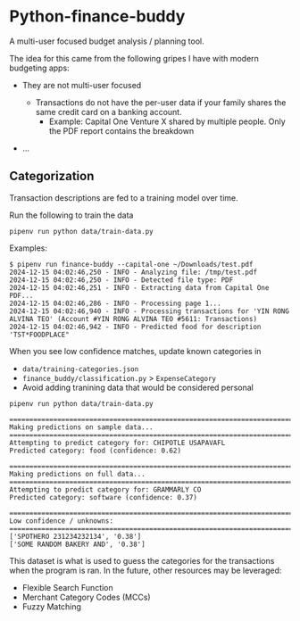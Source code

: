 # Python-finance-buddy
A multi-user focused budget analysis / planning tool.

The idea for this came from the following gripes I have with modern budgeting apps:

* They are not multi-user focused
  * Transactions do not have the per-user data if your family shares the same credit card on a banking account.
    * Example: Capital One Venture X shared by multiple people. Only the PDF report contains the breakdown

* ...

## Categorization

Transaction descriptions are fed to a training model over time. 

Run the following to train the data
```
pipenv run python data/train-data.py
```

Examples:

```
$ pipenv run finance-buddy --capital-one ~/Downloads/test.pdf 
2024-12-15 04:02:46,250 - INFO - Analyzing file: /tmp/test.pdf
2024-12-15 04:02:46,250 - INFO - Detected file type: PDF
2024-12-15 04:02:46,251 - INFO - Extracting data from Capital One PDF...
2024-12-15 04:02:46,286 - INFO - Processing page 1...
2024-12-15 04:02:46,940 - INFO - Processing transactions for 'YIN RONG ALVINA TEO' (Account #YIN RONG ALVINA TEO #5611: Transactions)
2024-12-15 04:02:46,942 - INFO - Predicted food for description 'TST*FOODPLACE"
```

When you see low confidence matches, update known categories in
* `data/training-categories.json`
* `finance_buddy/classification.py` > `ExpenseCategory`
* Avoid adding tranining data that would be considered personal

```
pipenv run python data/train-data.py

================================================================================
Making predictions on sample data...
================================================================================
Attempting to predict category for: CHIPOTLE USAPAVAFL
Predicted category: food (confidence: 0.62)

================================================================================
Making predictions on full data...
================================================================================
Attempting to predict category for: GRAMMARLY CO
Predicted category: software (confidence: 0.37)

================================================================================
Low confidence / unknowns:
================================================================================
['SPOTHERO 231234232134', '0.38']
['SOME RANDOM BAKERY AND', '0.38']
```

This dataset is what is used to guess the categories for the transactions when the program is ran. 
In the future, other resources may be leveraged:

* Flexible Search Function
* Merchant Category Codes (MCCs)
* Fuzzy Matching

